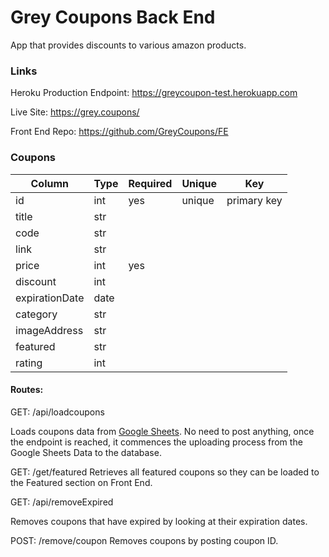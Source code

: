 # Grey Coupons Back End
App that provides discounts to various amazon products.

### Links

Heroku Production Endpoint:
https://greycoupon-test.herokuapp.com

Live Site:
https://grey.coupons/ 

Front End Repo:
https://github.com/GreyCoupons/FE 

### Coupons
| Column        |     Type      |    Required   |   Unique      |     Key       | 
| ------------- | ------------- | ------------- | ------------- | ------------- |
|     id        |  int          |    yes        | unique        | primary key   |
|  title         |  str          |            |                |               |
|   code   |       str       |             |               |             |
|      link     | str           |             |          |               |
|  price         |   int           |    yes        |               |               |
|      discount     | int           |              |         |               |
|  expirationDate         | date           |            |               |               |
|      category     | str           |            |         |               |
|  imageAddress         | str           |            |               |               |
|  featured         | str           |            |               |               |
|  rating         | int           |            |               |               |


#### Routes:

GET: /api/loadcoupons

Loads coupons data from [Google Sheets](https://docs.google.com/spreadsheets/d/1x_PgDjeZ0UMk6wYGASQcnOFEMYXfRzWU22pnqNz-nP8/edit?usp=sharing).
No need to post anything, once the endpoint is reached, it commences the uploading process from the Google Sheets Data to the database.

GET: /get/featured
Retrieves all featured coupons so they can be loaded to the Featured section on Front End.

GET: /api/removeExpired

Removes coupons that have expired by looking at their expiration dates.

POST: /remove/coupon
Removes coupons by posting coupon ID.
